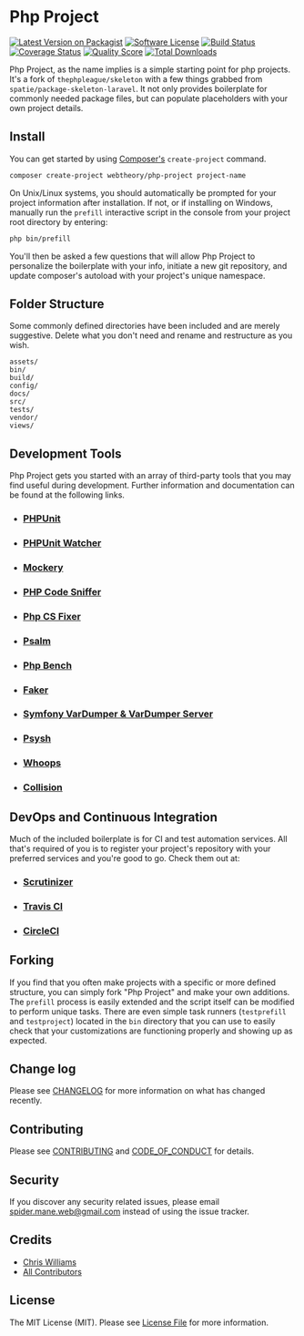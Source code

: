 # Php Project

[![Latest Version on Packagist][ico-version]][link-packagist]
[![Software License][ico-license]](LICENSE.md)
[![Build Status][ico-travis]][link-travis]
[![Coverage Status][ico-scrutinizer]][link-scrutinizer]
[![Quality Score][ico-code-quality]][link-code-quality]
[![Total Downloads][ico-downloads]][link-downloads]

Php Project, as the name implies is a simple starting point for php projects. It's a fork of `thephpleague/skeleton` with a few things grabbed from `spatie/package-skeleton-laravel`. It not only provides boilerplate for commonly needed package files, but can populate placeholders with your own project details.

## Install

You can get started by using [Composer's](https://getcomposer.org/) `create-project` command.

```bash
composer create-project webtheory/php-project project-name
```

On Unix/Linux systems, you should automatically be prompted for your project information after installation. If not, or if installing on Windows, manually run the `prefill` interactive script in the console from your project root directory by entering:

```bash
php bin/prefill
```

You'll then be asked a few questions that will allow Php Project to personalize the boilerplate with your info, initiate a new git repository, and update composer's autoload with your project's unique namespace.

## Folder Structure

Some commonly defined directories have been included and are merely suggestive. Delete what you don't need and rename and restructure as you wish.

```text
assets/
bin/
build/
config/
docs/
src/
tests/
vendor/
views/
```

## Development Tools

Php Project gets you started with an array of third-party tools that you may find useful during development. Further information and documentation can be found at the following links.

- ### [PHPUnit](https://phpunit.de/)

- ### [PHPUnit Watcher](https://github.com/spatie/phpunit-watcher)

- ### [Mockery](http://docs.mockery.io/en/latest/)

- ### [PHP Code Sniffer](https://github.com/squizlabs/PHP_CodeSniffer/wiki)

- ### [Php CS Fixer](https://github.com/FriendsOfPHP/PHP-CS-Fixer)

- ### [Psalm](https://psalm.dev/)

- ### [Php Bench](https://github.com/phpbench/phpbench)

- ### [Faker](https://fakerphp.github.io/)

- ### [Symfony VarDumper & VarDumper Server](https://symfony.com/doc/current/components/var_dumper.html)

- ### [Psysh](https://psysh.org/)

- ### [Whoops](https://filp.github.io/whoops/)

- ### [Collision](https://github.com/nunomaduro/collision)

## DevOps and Continuous Integration

Much of the included boilerplate is for CI and test automation services. All that's required of you is to register your project's repository with your preferred services and you're good to go. Check them out at:

- ### [Scrutinizer](https://scrutinizer-ci.com/)

- ### [Travis CI](https://www.travis-ci.com/)

- ### [CircleCI](https://circleci.com/)

## Forking

If you find that you often make projects with a specific or more defined structure, you can simply fork "Php Project" and make your own additions. The `prefill` process is easily extended and the script itself can be modified to perform unique tasks. There are even simple task runners (`testprefill` and `testproject`) located in the `bin` directory that you can use to easily check that your customizations are functioning properly and showing up as expected.

## Change log

Please see [CHANGELOG](CHANGELOG.md) for more information on what has changed recently.

## Contributing

Please see [CONTRIBUTING](CONTRIBUTING.md) and [CODE_OF_CONDUCT](CODE_OF_CONDUCT.md) for details.

## Security

If you discover any security related issues, please email spider.mane.web@gmail.com instead of using the issue tracker.

## Credits

- [Chris Williams][link-author]
- [All Contributors][link-contributors]

## License

The MIT License (MIT). Please see [License File](LICENSE.md) for more information.

[ico-version]: https://img.shields.io/packagist/v/spider-mane/php-project.svg?style=flat-square
[ico-license]: https://img.shields.io/badge/license-MIT-brightgreen.svg?style=flat-square
[ico-travis]: https://img.shields.io/travis/spider-mane/php-project/master.svg?style=flat-square
[ico-scrutinizer]: https://img.shields.io/scrutinizer/coverage/g/spider-mane/php-project.svg?style=flat-square
[ico-code-quality]: https://img.shields.io/scrutinizer/g/spider-mane/php-project.svg?style=flat-square
[ico-downloads]: https://img.shields.io/packagist/dt/spider-mane/php-project.svg?style=flat-square

[link-packagist]: https://packagist.org/packages/spider-mane/php-project
[link-travis]: https://travis-ci.org/spider-mane/php-project
[link-scrutinizer]: https://scrutinizer-ci.com/g/spider-mane/php-project/code-structure
[link-code-quality]: https://scrutinizer-ci.com/g/spider-mane/php-project
[link-downloads]: https://packagist.org/packages/spider-mane/php-project
[link-author]: https://github.com/spider-mane
[link-contributors]: ../../contributors
